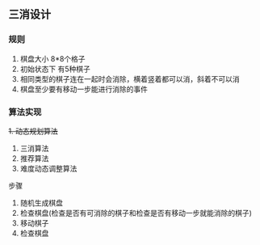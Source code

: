 ## 三消设计

### 规则
1. 棋盘大小 8*8个格子
2. 初始状态下 有5种棋子
3. 相同类型的棋子连在一起时会消除，横着竖着都可以消，斜着不可以消
4. 棋盘至少要有移动一步能进行消除的事件

### 算法实现
 ~~1. 动态规划算法~~
1. 三消算法
2. 推荐算法
3. 难度动态调整算法

步骤
 1. 随机生成棋盘
 2. 检查棋盘(检查是否有可消除的棋子和检查是否有移动一步就能消除的棋子)
 3. 移动棋子
 4. 检查棋盘







